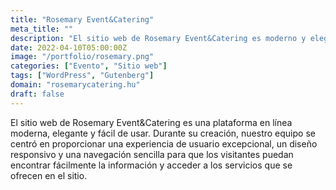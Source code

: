 ```yaml
---
title: "Rosemary Event&Catering"
meta_title: ""
description: "El sitio web de Rosemary Event&Catering es moderno y elegante"
date: 2022-04-10T05:00:00Z
image: "/portfolio/rosemary.png"
categories: ["Evento", "Sitio web"]
tags: ["WordPress", "Gutenberg"]
domain: "rosemarycatering.hu"
draft: false
---
```


El sitio web de Rosemary Event&Catering es una plataforma en línea moderna, elegante y fácil de usar. Durante su creación, nuestro equipo se centró en proporcionar una experiencia de usuario excepcional, un diseño responsivo y una navegación sencilla para que los visitantes puedan encontrar fácilmente la información y acceder a los servicios que se ofrecen en el sitio.

